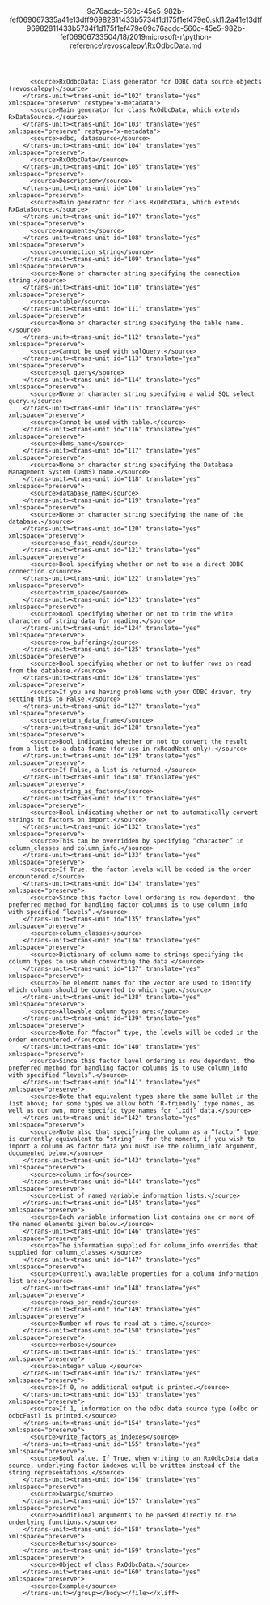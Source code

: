 <?xml version="1.0"?><xliff version="1.2" xmlns="urn:oasis:names:tc:xliff:document:1.2" xmlns:xsi="http://www.w3.org/2001/XMLSchema-instance" xsi:schemaLocation="urn:oasis:names:tc:xliff:document:1.2 xliff-core-1.2-transitional.xsd"><file datatype="xml" original="RxOdbcData.md" source-language="en-US" target-language="en-US"><header><tool tool-id="mdxliff" tool-name="mdxliff" tool-version="1.0-d1654b2" tool-company="Microsoft" /><xliffext:skl_file_name xmlns:xliffext="urn:microsoft:content:schema:xliffextensions">9c76acdc-560c-45e5-982b-fef069067335a41e13dff96982811433b5734f1d175f1ef479e0.skl</xliffext:skl_file_name><xliffext:version xmlns:xliffext="urn:microsoft:content:schema:xliffextensions">1.2</xliffext:version><xliffext:ms.openlocfilehash xmlns:xliffext="urn:microsoft:content:schema:xliffextensions">a41e13dff96982811433b5734f1d175f1ef479e0</xliffext:ms.openlocfilehash><xliffext:ms.sourcegitcommit xmlns:xliffext="urn:microsoft:content:schema:xliffextensions">9c76acdc-560c-45e5-982b-fef069067335</xliffext:ms.sourcegitcommit><xliffext:ms.lasthandoff xmlns:xliffext="urn:microsoft:content:schema:xliffextensions">04/18/2019</xliffext:ms.lasthandoff><xliffext:ms.openlocfilepath xmlns:xliffext="urn:microsoft:content:schema:xliffextensions">microsoft-r\python-reference\revoscalepy\RxOdbcData.md</xliffext:ms.openlocfilepath></header><body><group id="content" extype="content"><trans-unit id="101" translate="yes" xml:space="preserve" restype="x-metadata">
          <source>RxOdbcData: Class generator for ODBC data source objects (revoscalepy)</source>
        </trans-unit><trans-unit id="102" translate="yes" xml:space="preserve" restype="x-metadata">
          <source>Main generator for class RxOdbcData, which extends RxDataSource.</source>
        </trans-unit><trans-unit id="103" translate="yes" xml:space="preserve" restype="x-metadata">
          <source>odbc, datasource</source>
        </trans-unit><trans-unit id="104" translate="yes" xml:space="preserve">
          <source>RxOdbcData</source>
        </trans-unit><trans-unit id="105" translate="yes" xml:space="preserve">
          <source>Description</source>
        </trans-unit><trans-unit id="106" translate="yes" xml:space="preserve">
          <source>Main generator for class RxOdbcData, which extends RxDataSource.</source>
        </trans-unit><trans-unit id="107" translate="yes" xml:space="preserve">
          <source>Arguments</source>
        </trans-unit><trans-unit id="108" translate="yes" xml:space="preserve">
          <source>connection_string</source>
        </trans-unit><trans-unit id="109" translate="yes" xml:space="preserve">
          <source>None or character string specifying the connection string.</source>
        </trans-unit><trans-unit id="110" translate="yes" xml:space="preserve">
          <source>table</source>
        </trans-unit><trans-unit id="111" translate="yes" xml:space="preserve">
          <source>None or character string specifying the table name.</source>
        </trans-unit><trans-unit id="112" translate="yes" xml:space="preserve">
          <source>Cannot be used with sqlQuery.</source>
        </trans-unit><trans-unit id="113" translate="yes" xml:space="preserve">
          <source>sql_query</source>
        </trans-unit><trans-unit id="114" translate="yes" xml:space="preserve">
          <source>None or character string specifying a valid SQL select query.</source>
        </trans-unit><trans-unit id="115" translate="yes" xml:space="preserve">
          <source>Cannot be used with table.</source>
        </trans-unit><trans-unit id="116" translate="yes" xml:space="preserve">
          <source>dbms_name</source>
        </trans-unit><trans-unit id="117" translate="yes" xml:space="preserve">
          <source>None or character string specifying the Database Management System (DBMS) name.</source>
        </trans-unit><trans-unit id="118" translate="yes" xml:space="preserve">
          <source>database_name</source>
        </trans-unit><trans-unit id="119" translate="yes" xml:space="preserve">
          <source>None or character string specifying the name of the database.</source>
        </trans-unit><trans-unit id="120" translate="yes" xml:space="preserve">
          <source>use_fast_read</source>
        </trans-unit><trans-unit id="121" translate="yes" xml:space="preserve">
          <source>Bool specifying whether or not to use a direct ODBC connection.</source>
        </trans-unit><trans-unit id="122" translate="yes" xml:space="preserve">
          <source>trim_space</source>
        </trans-unit><trans-unit id="123" translate="yes" xml:space="preserve">
          <source>Bool specifying whether or not to trim the white character of string data for reading.</source>
        </trans-unit><trans-unit id="124" translate="yes" xml:space="preserve">
          <source>row_buffering</source>
        </trans-unit><trans-unit id="125" translate="yes" xml:space="preserve">
          <source>Bool specifying whether or not to buffer rows on read from the database.</source>
        </trans-unit><trans-unit id="126" translate="yes" xml:space="preserve">
          <source>If you are having problems with your ODBC driver, try setting this to False.</source>
        </trans-unit><trans-unit id="127" translate="yes" xml:space="preserve">
          <source>return_data_frame</source>
        </trans-unit><trans-unit id="128" translate="yes" xml:space="preserve">
          <source>Bool indicating whether or not to convert the result from a list to a data frame (for use in rxReadNext only).</source>
        </trans-unit><trans-unit id="129" translate="yes" xml:space="preserve">
          <source>If False, a list is returned.</source>
        </trans-unit><trans-unit id="130" translate="yes" xml:space="preserve">
          <source>string_as_factors</source>
        </trans-unit><trans-unit id="131" translate="yes" xml:space="preserve">
          <source>Bool indicating whether or not to automatically convert strings to factors on import.</source>
        </trans-unit><trans-unit id="132" translate="yes" xml:space="preserve">
          <source>This can be overridden by specifying “character” in column_classes and column_info.</source>
        </trans-unit><trans-unit id="133" translate="yes" xml:space="preserve">
          <source>If True, the factor levels will be coded in the order encountered.</source>
        </trans-unit><trans-unit id="134" translate="yes" xml:space="preserve">
          <source>Since this factor level ordering is row dependent, the preferred method for handling factor columns is to use column_info with specified “levels”.</source>
        </trans-unit><trans-unit id="135" translate="yes" xml:space="preserve">
          <source>column_classes</source>
        </trans-unit><trans-unit id="136" translate="yes" xml:space="preserve">
          <source>Dictionary of column name to strings specifying the column types to use when converting the data.</source>
        </trans-unit><trans-unit id="137" translate="yes" xml:space="preserve">
          <source>The element names for the vector are used to identify which column should be converted to which type.</source>
        </trans-unit><trans-unit id="138" translate="yes" xml:space="preserve">
          <source>Allowable column types are:</source>
        </trans-unit><trans-unit id="139" translate="yes" xml:space="preserve">
          <source>Note for “factor” type, the levels will be coded in the order encountered.</source>
        </trans-unit><trans-unit id="140" translate="yes" xml:space="preserve">
          <source>Since this factor level ordering is row dependent, the preferred method for handling factor columns is to use column_info with specified “levels”.</source>
        </trans-unit><trans-unit id="141" translate="yes" xml:space="preserve">
          <source>Note that equivalent types share the same bullet in the list above; for some types we allow both ‘R-friendly’ type names, as well as our own, more specific type names for ‘.xdf’ data.</source>
        </trans-unit><trans-unit id="142" translate="yes" xml:space="preserve">
          <source>Note also that specifying the column as a “factor” type is currently equivalent to “string” - for the moment, if you wish to import a column as factor data you must use the column_info argument, documented below.</source>
        </trans-unit><trans-unit id="143" translate="yes" xml:space="preserve">
          <source>column_info</source>
        </trans-unit><trans-unit id="144" translate="yes" xml:space="preserve">
          <source>List of named variable information lists.</source>
        </trans-unit><trans-unit id="145" translate="yes" xml:space="preserve">
          <source>Each variable information list contains one or more of the named elements given below.</source>
        </trans-unit><trans-unit id="146" translate="yes" xml:space="preserve">
          <source>The information supplied for column_info overrides that supplied for column_classes.</source>
        </trans-unit><trans-unit id="147" translate="yes" xml:space="preserve">
          <source>Currently available properties for a column information list are:</source>
        </trans-unit><trans-unit id="148" translate="yes" xml:space="preserve">
          <source>rows_per_read</source>
        </trans-unit><trans-unit id="149" translate="yes" xml:space="preserve">
          <source>Number of rows to read at a time.</source>
        </trans-unit><trans-unit id="150" translate="yes" xml:space="preserve">
          <source>verbose</source>
        </trans-unit><trans-unit id="151" translate="yes" xml:space="preserve">
          <source>integer value.</source>
        </trans-unit><trans-unit id="152" translate="yes" xml:space="preserve">
          <source>If 0, no additional output is printed.</source>
        </trans-unit><trans-unit id="153" translate="yes" xml:space="preserve">
          <source>If 1, information on the odbc data source type (odbc or odbcFast) is printed.</source>
        </trans-unit><trans-unit id="154" translate="yes" xml:space="preserve">
          <source>write_factors_as_indexes</source>
        </trans-unit><trans-unit id="155" translate="yes" xml:space="preserve">
          <source>Bool value, If True, when writing to an RxOdbcData data source, underlying factor indexes will be written instead of the string representations.</source>
        </trans-unit><trans-unit id="156" translate="yes" xml:space="preserve">
          <source>kwargs</source>
        </trans-unit><trans-unit id="157" translate="yes" xml:space="preserve">
          <source>Additional arguments to be passed directly to the underlying functions.</source>
        </trans-unit><trans-unit id="158" translate="yes" xml:space="preserve">
          <source>Returns</source>
        </trans-unit><trans-unit id="159" translate="yes" xml:space="preserve">
          <source>Object of class RxOdbcData.</source>
        </trans-unit><trans-unit id="160" translate="yes" xml:space="preserve">
          <source>Example</source>
        </trans-unit></group></body></file></xliff>